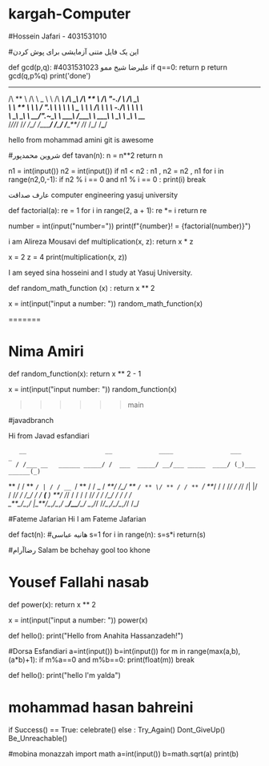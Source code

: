 # kargah-Computer





#Hossein Jafari - 4031531010

#این یک فایل متنی آزمایشی برای پوش کردن




def gcd(p,q):
#علیرضا شیخ ممو 4031531023
if q==0: return p
return gcd(q,p%q)
print('done')







---

/\ ** \ /\ \ _ \ \ /\ _**\ /\ **\_\ /\ ** \ /\ "-./ \ /\ **\_\  
\ \ ** \ \ \ \/ ".\ \ \ \ **\ \ \_** \ \ \ \/\ \ \ \ \-./\ \ \ \ **\  
 \ \_\ \_\ \ \_\_/".~\_\ \ \_\_\_**\ \/\_\_**\_\ \ \_\_\_**\ \ \_\ \ \_\ \ \_\_**_\
\/_/\/_/ \/_/ \/\_/ \/\_\_\_**/ \/**\_**/ \/**\_**/ \/_/ \/_/ \/**\_**/

hello from mohammad amini
git is awesome








#شروین محمدپور
def tavan(n):
n = n\*\*2
return n










n1 = int(input())
n2 = int(input())
if n1 < n2 :
n1 , n2 = n2 , n1
for i in range(n2,0,-1):
if n2 % i == 0 and n1 % i == 0 :
print(i)
break







عارف صداقت
computer engineering yasuj university

def factorial(a):
re = 1
for i in range(2, a + 1):
re \*= i
return re

number = int(input("number="))
print(f"{number}! = {factorial(number)}")






i am Alireza Mousavi
def multiplication(x, z):
return x \* z

x = 2
z = 4
print(multiplication(x, z))








I am seyed sina hosseini and I study at Yasuj University.

def random_math_function (x) :
return x \*\* 2

x = int(input("input a number: "))
random_math_function(x)

=======







# Nima Amiri

def random_function(x):
return x \*\* 2 - 1

x = int(input("input number: "))
random_function(x)

> > > > > > main







#javadbranch

Hi from Javad esfandiari

       __                      __             ____                ___            _
      / /___ __   ______ _____/ /  ___  _____/ __/___ _____  ____/ (_)___ ______(_)

** / / ** `/ | / / __ `/ ** / / _ \/ _**/ /\_/ ** `/ ** \/ ** / / ** `/ **_/ /
/ /_/ / /_/ /| |/ / /_/ / /\_/ / / **(** ) **/ /_/ / / / / /_/ / / /\_/ / / / /  
\_**\_/\__,_/ |\_**/\__,_/\__,_/ \_**/\_\_**/\_/ \__,_/_/ /_/\__,_/\_/\__,_/_/ /_/








#Fateme Jafarian
Hi I am Fateme Jafarian










def fact(n):
#هانیه عباسی
s=1
for i in range(n):
s=s\*i
return(s)








#رضاآرام
Salam be bchehay gool too khone






# Yousef Fallahi nasab

def power(x):
      return x ** 2

x = int(input("input a number: "))
power(x)










def hello():
    print("Hello from Anahita Hassanzadeh!")










#Dorsa Esfandiari
a=int(input())
b=int(input())
for m in range(max(a,b),(a*b)+1):
    if m%a==0 and m%b==0:
        print(float(m))
        break









def hello():
    print("hello I'm yalda")

        






# mohammad hasan bahreini
if Success() == True:
    celebrate()
else :
    Try_Again()
    Dont_GiveUp()
    Be_Unreachable()
    
    
    
    
    
    
#mobina monazzah
import math
a=int(input())
b=math.sqrt(a)
print(b)

